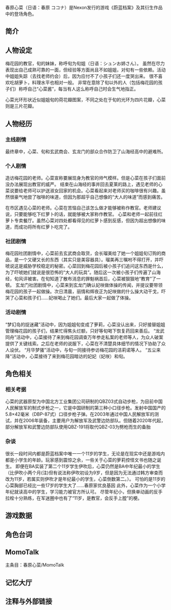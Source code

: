 春原心菜（日语：春原 ココナ）是Nexon发行的游戏《蔚蓝档案》及其衍生作品中的登场角色。

## 简介

## 人物设定
梅花园的教官，旬的妹妹，称呼旬为旬姐（日语：シュンお姉さん）。
虽然在尽力表现出自己成熟可靠的一面，但经验等方面尚且不如姐姐，对旬有一些依赖。活动中姐姐失踪（去找老师约会）后，因为应付不了小孩子们还一度哭出来。
很不喜欢吃胡萝卜，料理水平也相对一般。
非常在意除了旬以外的人（包括梅花园的孩子们）称呼自己“心菜酱”，每当有人这么称呼自己时会生气地指正。

心菜光环形状近似姐姐旬的荷花瓣图案，不同之处在于旬的光环为四片花瓣，心菜则是三片花瓣。

## 人物经历

### 主线剧情
最终章中，心菜、旬和玄武商会、玄龙门的部众合作防卫了山海经高中的避难所。

### 个人剧情
造访梅花园的老师。心菜宣称要展现身为教官的帅气模样。但是心菜在孩子们面前没办法展现出教官的威严。
结束在山海经的事并回去夏莱的路上，遇见老师的心菜说要给老师可以护送淑女回家的机会。心菜看起来对老师买的咖啡很有兴趣。虽然很豪气地尝了咖啡的味道，但因为那超乎自己想像的“大人的味道”而感到痛苦。

在市区遇见心菜的老师。心菜在苦恼自己该怎么做才能够被称作教官。老师建议说，只要能够吃下红萝卜的话，就能够被大家称作教官。
心菜和老师一起前往红萝卜专卖餐厅。虽然心菜对四处都看得见的红萝卜感到反感，但因为超出想像的味道，而成功将所有红萝卜吃完了。

### 社团剧情
梅花园社团剧情中，心菜前去玄武商会取货，会长瑠美给了她一个姐姐旬订购的商品，是一个又硬又长的东西（其实只是美容器具）。瑠美再三嘱咐不得打开，并吓唬说这是威胁学校稳定的秘密。心菜回到梅花园后被小孩子们追问这东西是什么，为了吓唬她们就说是很恐怖的“大人的玩具”。随后这一次被小孩子们传遍了山海经，旬风评被害。在旬知道了散布消息的罪魁祸首后，心菜被狠狠地“教育”了一顿。
玄龙门社团剧情中，心菜来到玄龙门确认妃咲做体操的传闻，并提议要带领梅花园的孩子一起做操。次日清晨，丽情和辉夜正为妃咲做的什么操大动干戈，吓哭了心菜和孩子们……妃咲喝止了她们。最后大家一起做了体操。

### 活动剧情
“梦幻岛的捉迷藏”活动中，因为姐姐旬变成了萝莉，心菜没认出来，只好接替姐姐管理梅花园的孩子们，结果忙得焦头烂额，只好等旬喝下恢复药回来善后。
“龙武同舟”活动中，心菜接待了来到梅花园调查万年参走私案的老师等人，为众人破案提供了关键线索。之后在老师的说服下，心菜在不清楚具体细节的情况下协助了众人设伏。
“月华梦骚”活动中，与旬一同接待参访梅花园的洁莉诺等人。
“五尘来降”活动中，心菜接待了来到梅花园暗访的妃妃（妃咲）和旬。

## 角色相关

### 相关考据

心菜的武器原型为中国北方工业集团公司研制的QBZ03式自动步枪，为目前中国人民解放军的制式步枪之一，它是中国研制的第三种小口径步枪。发射中国国产的5.8×42毫米（DBP-87式）口径步枪子弹。在2003年通过中国人民解放军的测试，并在2006年装备，主要用户为解放军及武警边防部队。但随着2020年代起，部分解放军和武警边防部队使用QBZ-191将取代QBZ-03为劈枪而生的备胎

### 杂谈
很长一段时间内都是蔚蓝档案中唯一一个11岁的学生，无论是在现实中还是游戏内都是小学生的年龄。玩家感到震惊之余，一些关于心菜的萝莉控怪文书也随之诞生。
即便在BA实装了第二个11岁学生伊吹后，心菜仍然是BA中年纪最小的学生（比伊吹小两个月(注)但有说法称伊吹初设为9岁，但是因为无法通过韩方审查而改为11岁，若属实则伊吹才是年纪最小的学生，心菜倒数第二。）。
可怕的是11岁的心菜胸部已经比一些17岁的学生大了……春原家优良基因
此外，心菜作为一个小学年纪就读高中的学生，学习能力被官方所认可。
尽管年纪小，但换单动画的反手拉栓十分熟练，在军迷圈中也有了“11岁，是教官，会反手上膛”的梗。

## 游戏数据

## 角色台词

## MomoTalk
主条目：春原心菜/MomoTalk

## 记忆大厅

## 注释与外部链接